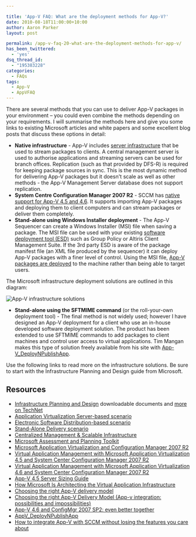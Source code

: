 ```yaml
---

title: 'App-V FAQ: What are the deployment methods for App-V?'
date: 2010-08-18T11:00:00+10:00
author: Aaron Parker
layout: post

permalink: /app-v-faq-20-what-are-the-deployment-methods-for-app-v/
has_been_twittered:
  - 'yes'
dsq_thread_id:
  - "195383228"
categories:
  - FAQs
tags:
  - App-V
  - AppVFAQ
---
```

There are several methods that you can use to deliver App-V packages in your environment – you could even combine the methods depending on your requirements. I will summarise the methods here and give you some links to existing Microsoft articles and white papers and some excellent blog posts that discuss these options in detail:

* **Native infrastructure** - App-V includes [server infrastructure](http://technet.microsoft.com/en-gb/library/cc843634.aspx) that be used to stream packages to clients. A central management server is used to authorise applications and streaming servers can be used for branch offices. Replication (such as that provided by DFS-R) is required for keeping package sources in sync. This is the most dynamic method for delivering App-V packages but it doesn't scale as well as other methods - the App-V Management Server database does not support replication.
* **System Centre Configuration Manager 2007 R2** - SCCM has [native support for App-V 4.5 and 4.6](http://technet.microsoft.com/en-us/library/cc161957.aspx). It supports importing App-V packages and deploying them to client computers and can stream packages or deliver them completely.
* **Stand-alone using Windows Installer deployment** - The App-V Sequencer can create a Windows Installer (MSI) file when saving a package. The MSI file can be used with your existing [software deployment tool (ESD)](http://technet.microsoft.com/en-gb/library/cc843643.aspx) such as Group Policy or Altiris Client Management Suite. If the 3rd party ESD is aware of the package manifest file (an XML file produced by the sequencer) it can deploy App-V packages with a finer level of control. Using the MSI file, [App-V packages are deployed](http://technet.microsoft.com/en-gb/library/cc843787.aspx) to the machine rather than being able to target users.

The Microsoft infrastructure deployment solutions are outlined in this diagram:

![App-V infrastructure solutions]({{site.baseurl}}/media/2010/06/MicrosoftApplicationVirtualisationComponents.png)

* **Stand-alone using the SFTMIME command** (or the roll-your-own deployment tool) - The final method is not widely used; however I have designed an App-V deployment for a client who use an in-house developed software deployment solution. The product has been extended to use SFTMIME commands to add packages to client machines and control user access to virtual applications. Tim Mangan makes this type of solution freely available from his site with [App-V_DeployNPublishApp](https://www.tmurgent.com/AppV_DeployNPublishApp/).

Use the following links to read more on the infrastructure solutions. Be sure to start with the Infrastructure Planning and Design guide from Microsoft.

## Resources

* [Infrastructure Planning and Design](http://www.microsoft.com/downloads/details.aspx?displaylang=en&FamilyID=ad3921fb-8224-4681-9064-075fdf042b0c) downloadable documents and [more on TechNet](http://technet.microsoft.com/en-us/library/ee354207.aspx)
* [Application Virtualization Server-based scenario](http://technet.microsoft.com/en-gb/library/cc843634.aspx)
* [Electronic Software Distribution-based scenario](http://technet.microsoft.com/en-gb/library/cc843643.aspx)
* [Stand-Alone Delivery scenario](http://technet.microsoft.com/en-gb/library/cc843787.aspx)
* [Centralized Management & Scalable Infrastructure](http://www.microsoft.com/systemcenter/appv/infrastructure.mspx)
* [Microsoft Assessment and Planning Toolkit](http://technet.microsoft.com/en-us/library/bb977556.aspx)
* [Microsoft Application Virtualization and Configuration Manager 2007 R2](http://www.microsoft.com/systemcenter/appv/configmgr.mspx)
* [Virtual Application Management with Microsoft Application Virtualization 4.5 and System Center Configuration Manager 2007 R2](http://download.microsoft.com/download/f/7/8/f784a197-73be-48ff-83da-4102c05a6d44/App-V_and_ConfigMgr_Whitepaper_Final.docx)
* [Virtual Application Management with Microsoft Application Virtualization 4.6 and System Center Configuration Manager 2007 R2](http://download.microsoft.com/download/f/7/8/f784a197-73be-48ff-83da-4102c05a6d44/App-V_and_ConfigMgr_Whitepaper_Final.docx)
* [App-V 4.5 Server Sizing Guide](http://download.microsoft.com/download/1/6/1/161042F3-9CDE-45F7-BC20-4FBDA8888890/AppV45_ServerSizingGuide_Final.docx)
* [How Microsoft Is Architecting the Virtual Application Infrastructure](https://msevents.microsoft.com/CUI/WebCastEventDetails.aspx?culture=en-US&EventID=1032415084&CountryCode=US)
* [Choosing the right App-V delivery model](http://www.brianmadden.com/blogs/jeroenvandekamp/archive/2010/02/19/choosing-the-right-app-v-delivery-model.aspx)
* [Choosing the right App-V Delivery Model (App-v integration: possibilities and impossibilities)](http://www.loginconsultants.com/index.php?option=com_docman&task=doc_details&gid=61&Itemid=149)
* [App-V 4.6 and ConfigMgr 2007 SP2: even better together](http://www.desktopcontrol.info/2010/02/app-v-46-and-configmgr-2007-sp2-even.html)
* [AppV_DeployNPublishApp](http://www.tmurgent.com/AppV_DeployNPublishApp/)
* [How to integrate App-V with SCCM without losing the features you care about](http://www.buit.org/2009/02/13/how-to-integrate-app-v-with-sccm-without-losing-the-features-you-care-about/)